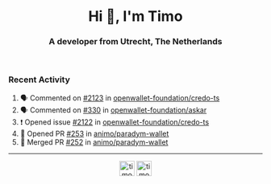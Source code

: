 <h1 align="center">Hi 👋, I'm Timo</h1>
<h3 align="center">A developer from Utrecht, The Netherlands</h3>
<br/>
<!-- https://github.com/rahuldkjain/github-profile-readme-generator --!>

<!--  <p align="left"><img src="https://github-readme-stats.vercel.app/api?username=timoglastra&show_icons=true&count_private=true&" alt="timoglastra" /></p> --!>

<!--
Github language stats
<p align="left"><img src="https://github-readme-stats.vercel.app/api/top-langs/?username=timoglastra&layout=compact" alt="timoglastra" /><p>
-->

<!-- Codestats language stats -->
<!-- <p align="left"><img src="https://codestats-readme.vercel.app/api/top-langs/?username=timoglastra&layout=compact&language_count=12" alt="timoglastra" /><p>    --!>
  
<h3>Recent Activity</h3>

<!--START_SECTION:activity-->
1. 🗣 Commented on [#2123](https://github.com/openwallet-foundation/credo-ts/issues/2123#issuecomment-2514714157) in [openwallet-foundation/credo-ts](https://github.com/openwallet-foundation/credo-ts)
2. 🗣 Commented on [#330](https://github.com/openwallet-foundation/askar/pull/330#issuecomment-2513870430) in [openwallet-foundation/askar](https://github.com/openwallet-foundation/askar)
3. ❗ Opened issue [#2122](https://github.com/openwallet-foundation/credo-ts/issues/2122) in [openwallet-foundation/credo-ts](https://github.com/openwallet-foundation/credo-ts)
4. 💪 Opened PR [#253](https://github.com/animo/paradym-wallet/pull/253) in [animo/paradym-wallet](https://github.com/animo/paradym-wallet)
5. 🎉 Merged PR [#252](https://github.com/animo/paradym-wallet/pull/252) in [animo/paradym-wallet](https://github.com/animo/paradym-wallet)
<!--END_SECTION:activity-->

---

<p align="center">
<a href="https://twitter.com/timoglastra" target="blank"><img align="center" src="https://cdn.jsdelivr.net/npm/simple-icons@3.0.1/icons/twitter.svg" alt="timoglastra" height="30" width="30" /></a>
<a href="https://linkedin.com/in/timoglastra" target="blank"><img align="center" src="https://cdn.jsdelivr.net/npm/simple-icons@3.0.1/icons/linkedin.svg" alt="timoglastra" height="30" width="30" /></a>
</p>



